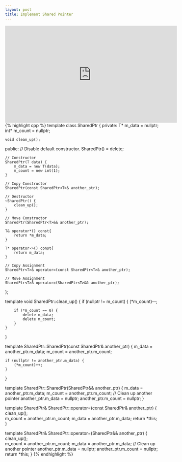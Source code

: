 ```yaml
---
layout: post
title: Implement Shared Pointer
---
```


<iframe width="560" height="315" src="https://www.youtube.com/embed/EMsPe9YN1v8" frameborder="0" allow="autoplay; encrypted-media" allowfullscreen></iframe>
{% highlight cpp %}
template<typename T>
class SharedPtr {
private:
    T* m_data = nullptr;
    int* m_count = nullptr;

    void clean_up();
public:
    // Disable default constructor.
    SharedPtr() = delete;

    // Constructor
    SharedPtr(T data) {
        m_data = new T(data);
        m_count = new int(1);
    }

    // Copy Constructor
    SharedPtr(const SharedPtr<T>& another_ptr);
    
    // Destructor
    ~SharedPtr() {
        clean_up();
    }

    // Move Constructor
    SharedPtr(SharedPtr<T>&& another_ptr);

    T& operator*() const{
        return *m_data;
    }

    T* operator->() const{
        return m_data;
    }
    
    // Copy Assignment
    SharedPtr<T>& operator=(const SharedPtr<T>& another_ptr);
    
    // Move Assignment
    SharedPtr<T>& operator=(SharedPtr<T>&& another_ptr);
};

template<typename T>
void SharedPtr<T>::clean_up() {
    if (nullptr != m_count) {
        (*m_count)--;

        if (*m_count == 0) {
            delete m_data;
            delete m_count;
        }
    }
}

template<typename T> 
SharedPtr<T>::SharedPtr(const SharedPtr<T>& another_ptr) {
    m_data = another_ptr.m_data;
    m_count = another_ptr.m_count;

    if (nullptr != another_ptr.m_data) {
        (*m_count)++;
    }
}

template<typename T> 
SharedPtr<T>::SharedPtr(SharedPtr<T>&& another_ptr) {
    m_data = another_ptr.m_data;
    m_count = another_ptr.m_count;
    // Clean up another pointer
    another_ptr.m_data = nullptr;
    another_ptr.m_count = nullptr;
}

template<typename T> 
SharedPtr<T>& SharedPtr<T>::operator=(const SharedPtr<T>& another_ptr) {
    clean_up();        
    m_count = another_ptr.m_count;
    m_data = another_ptr.m_data;
    return *this;
}

template<typename T> 
SharedPtr<T>&  SharedPtr<T>::operator=(SharedPtr<T>&& another_ptr) {
    clean_up();        
    m_count = another_ptr.m_count;
    m_data = another_ptr.m_data;
    // Clean up another pointer
    another_ptr.m_data = nullptr;
    another_ptr.m_count = nullptr;
    return *this;
}
{% endhighlight %}
